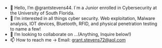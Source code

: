 - 👋 Hello, I’m @grantstevens44. I`m a Junior enrolled in Cybersecurity at the University of South Florida.
- 👀 I’m interested in all things cyber security. Web exploitation, Malware analysis, IOT devices, Bluetooth, RFID, and physical penetration testing to name a few!
- 💞️ I’m looking to collaborate on ...(Anything, Inquire below!)
- 📫 How to reach me -> Email: grant.stevens72@aol.com


<!---
grantstevens44/grantstevens44 is a ✨ special ✨ repository because its `README.md` (this file) appears on your GitHub profile.
You can click the Preview link to take a look at your changes.
--->
